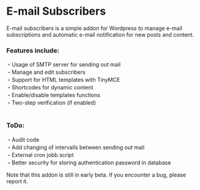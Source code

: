 # E-mail Subscribers
E-mail subscribers is a simple addon for Wordpress to manage e-mail subscriptions and automatic e-mail notification for new posts and content.

### Features include:
・Usage of SMTP server for sending out mail<br>
・Manage and edit subscribers<br>
・Support for HTML templates with TinyMCE<br>
・Shortcodes for dynamic content<br>
・Enable/disable templates functions<br>
・Two-step verification (if enabled)<br>
<br>
### ToDo:
・Audit code<br>
・Add changing of intervalls between sending out mail<br>
・External cron jobb script<br>
・Better security for storing authentication password in database
<br>

Note that this addon is still in early beta. If you encounter a bug, please report it.
